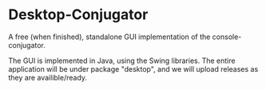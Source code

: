 # Desktop-Conjugator
A free (when finished), standalone GUI implementation of the console-conjugator.

The GUI is implemented in Java, using the Swing libraries.
The entire application will be under package "desktop", and we will upload releases as they are availible/ready.